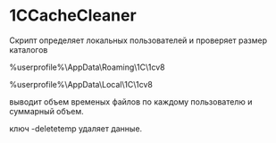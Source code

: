 # 1CCacheCleaner

Скрипт определяет локальных пользователей и проверяет размер каталогов

%userprofile%\AppData\Roaming\1C\1cv8

%userprofile%\AppData\Local\1C\1cv8

выводит объем временых файлов по каждому пользователю и суммарный объем.

ключ -deletetemp удаляет данные.